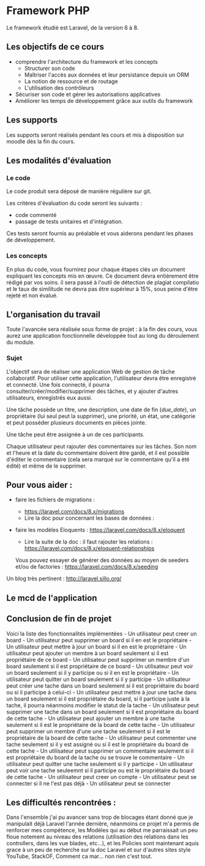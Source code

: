 # Framework PHP

Le framework étudié est Laravel, de la version 6 à 8. 

## Les objectifs de ce cours

- comprendre l'architecture du framework et les concepts
  - Structurer son code
  - Maîtriser l'accès aux données et leur persistance depuis un ORM 
  -  La notion de ressource et de routage
  - L'utilisation des contrôleurs
- Sécuriser son code  et gérer les autorisations applicatives
- Améliorer les temps de développement grâce aux outils du framework


## Les supports

Les supports seront réalisés pendant les cours et mis à  disposition sur moodle dès la fin du cours. 



## Les modalités d'évaluation

### Le code

Le code produit sera déposé de manière régulière sur git. 

Les critères d'évaluation du code seront les suivants : 

- code commenté
- passage de tests unitaires et d'intégration. 

Ces tests seront fournis au préalable et vous aiderons pendant les phases de développement. 

 ### Les concepts

En plus du code, vous fournirez pour chaque étapes clés un document expliquant les concepts mis en œuvre. Ce document devra entièrement être rédigé par vos soins. il sera passé à l'outil de détection de plagiat compilatio et le taux de similitude ne devra pas être supérieur à 15%, sous peine d'être rejeté et non évalué. 

## L'organisation du travail

Toute l'avancée sera réalisée sous forme de projet : à la fin des cours, vous aurez une application fonctionnelle développée tout au long du déroulement du module. 



### Sujet 

L'objectif sera de réaliser une application Web de gestion de tâche collaboratif. Pour utiliser cette application, l'utilisateur devra être enregistré et connecté. Une fois connecté, il pourra consulter/créer/modifier/supprimer des tâches, et y ajouter d'autres utilisateurs, enregistrés eux aussi. 

Une tâche possède un titre, une description, une date de fin (*due_date*),  un propriétaire (lui seul peut la supprimer), une priorité, un état, une catégorie et peut posséder plusieurs documents en pièces jointe. 

Une tâche peut être assignée à un de ces participants. 

Chaque utilisateur peut rajouter des commentaires sur les tâches. Son nom et l'heure et la date du commentaire doivent être gardé, et il est possible d'éditer le commentaire (cela sera marqué sur le commentaire qu'il a été édité) et même de le supprimer.

## Pour vous aider : 
- faire les fichiers de migrations : 

  - https://laravel.com/docs/8.x/migrations
  - Lire la doc pour concernant les bases de données : 

- faire les modèles Eloquents : https://laravel.com/docs/8.x/eloquent

  	- Lire la suite de la doc : il faut rajouter les relations : https://laravel.com/docs/8.x/eloquent-relationships

  Vous pouvez essayer de générer des données au moyen de seeders  et/ou de factories : https://laravel.com/docs/8.x/seeding

Un blog très pertinent  : http://laravel.sillo.org/ 

## Le mcd de l'application

[mcd]: https://raw.githubusercontent.com/NF-yac/todo-b2-20-21/master/database/mcd/todo.svg "MCD de l'application"


## Conclusion de fin de projet

Voici la liste des fonctionnalités implémentées
    -  Un utilisateur peut creer un board
    -  Un utilisateur peut supprimer un board si il en est le propriétaire
    -  Un utilisateur peut mettre à jour un board si il en est le propriétaire
    -  Un utilisateur peut ajouter un membre à un board seulement si il est propriétaire de ce board
    -  Un utilisateur peut supprimer un membre d'un board seulement si il est propriétaire de ce board
    -  Un utilisateur peut voir un board seulement si il y participe ou si il en est le propriétaire
    -  Un utilisateur peut quitter un board seulement si il y participe
    -  Un utilisateur peut créer une tache dans un board seulement si il est propriétaire du board ou si il participe à celui-ci
    -  Un utilisateur peut mettre à jour une tache dans un board seulement si il est propriétaire du board,
         si il participe juste à la tache, il pourra néanmoins modifier le statut de la tache
    -  Un utilisateur peut supprimer une tache dans un board seulement si il est propriétaire du board de cette tache
    -  Un utilisateur peut ajouter un membre à une tache seulement si il est le propriétaire de la board de cette tache
    -  Un utilisateur peut supprimer un membre d'une une tache seulement si il est le propriétaire de la board de cette tache
    -  Un utilisateur peut commenter une tache seulement si il y est assigné ou si il est le propriétaire du board de cette tache
    -  Un utilisateur peut supprimer un commentaire seulement si il est propriétaire du board de la tache ou se trouve le commentaire
    -  Un utilisateur peut quitter une tache seulement si il y participe
    -  Un utilisateur peut voir une tache seuleemnt si il participe ou est le propriétaire du board de cette tache
    -  Un utilisateur peut creer un compte
    -  Un utilisateur peut se connecter si il ne l'est pas déjà
    -  Un utilisateur peut se connecter


## Les difficultés rencontrées : 

Dans l'ensemble j'ai pu avancer sans trop de blocages étant donné que je manipulait déjà Laravel l'année dernière,
néanmoins ce projet m'a permis de renforcer mes compétence, les Modèles qui au début me parraissait un peu floue
notement au niveau des relations (utilisation des relations dans les controllers, dans les vue blades, etc...), 
et les Policies sont maintenant aquis grace à un peu de recherche sur la doc Laravel et sur d'autres sites style YouTube, StackOF, Comment ca mar... non rien c'est tout.

    
